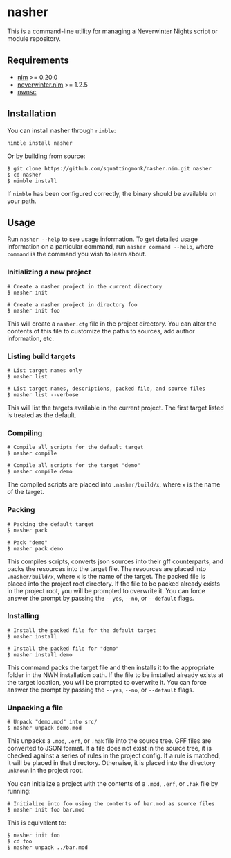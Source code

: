 # nasher
This is a command-line utility for managing a Neverwinter Nights script or
module repository.

## Requirements
- [nim](https://github.com/dom96/choosenim) >= 0.20.0
- [neverwinter.nim](https://github.com/niv/neverwinter.nim) >= 1.2.5
- [nwnsc](https://gitlab.com/glorwinger/nwnsc)

## Installation
You can install nasher through `nimble`:

    nimble install nasher

Or by building from source:

    $ git clone https://github.com/squattingmonk/nasher.nim.git nasher
    $ cd nasher
    $ nimble install

If `nimble` has been configured correctly, the binary should be available on
your path.

## Usage
Run `nasher --help` to see usage information. To get detailed usage information
on a particular command, run `nasher command --help`, where `command` is the
command you wish to learn about.

### Initializing a new project
    # Create a nasher project in the current directory
    $ nasher init

    # Create a nasher project in directory foo
    $ nasher init foo

This will create a `nasher.cfg` file in the project directory. You can alter
the contents of this file to customize the paths to sources, add author
information, etc.

### Listing build targets
    # List target names only
    $ nasher list

    # List target names, descriptions, packed file, and source files
    $ nasher list --verbose

This will list the targets available in the current project. The first target
listed is treated as the default.

### Compiling
    # Compile all scripts for the default target
    $ nasher compile

    # Compile all scripts for the target "demo"
    $ nasher compile demo

The compiled scripts are placed into `.nasher/build/x`, where `x` is the name
of the target.

### Packing
    # Packing the default target
    $ nasher pack

    # Pack "demo"
    $ nasher pack demo

This compiles scripts, converts json sources into their gff counterparts, and
packs the resources into the target file. The resources are placed into
`.nasher/build/x`, where `x` is the name of the target. The packed file is
placed into the project root directory. If the file to be packed already exists
in the project root, you will be prompted to overwrite it. You can force answer
the prompt by passing the `--yes`, `--no`, or `--default` flags.

### Installing
    # Install the packed file for the default target
    $ nasher install

    # Install the packed file for "demo"
    $ nasher install demo

This command packs the target file and then installs it to the appropriate
folder in the NWN installation path. If the file to be installed already exists
at the target location, you will be prompted to overwrite it. You can force
answer the prompt by passing the `--yes`, `--no`, or `--default` flags.

### Unpacking a file
    # Unpack "demo.mod" into src/
    $ nasher unpack demo.mod

This unpacks a `.mod`, `.erf`, or `.hak` file into the source tree. GFF files
are converted to JSON format. If a file does not exist in the source tree, it
is checked against a series of rules in the project config. If a rule is
matched, it will be placed in that directory. Otherwise, it is placed into the
directory `unknown` in the project root.

You can initialize a project with the contents of a `.mod`, `.erf`, or `.hak`
file by running:

    # Initialize into foo using the contents of bar.mod as source files
    $ nasher init foo bar.mod

This is equivalent to:

    $ nasher init foo
    $ cd foo
    $ nasher unpack ../bar.mod

